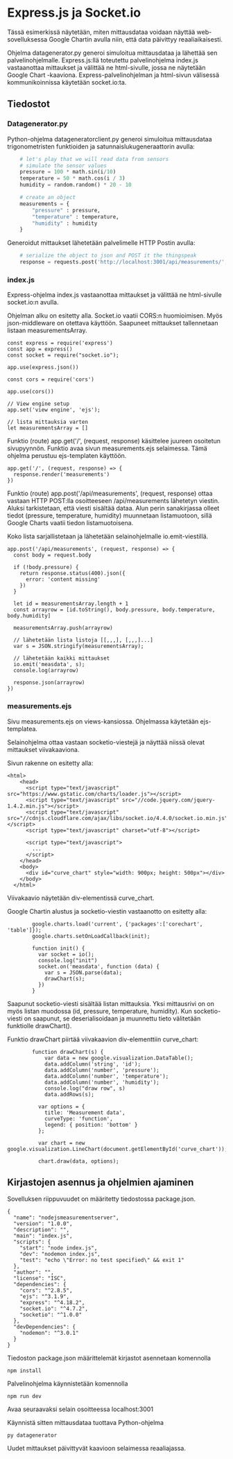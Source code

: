 # Express.js ja Socket.io

Tässä esimerkissä näytetään, miten mittausdataa voidaan näyttää web-sovelluksessa Google Chartin avulla niin, että data päivittyy reaaliaikaisesti.

Ohjelma datagenerator.py generoi simuloitua mittausdataa ja lähettää sen palvelinohjelmalle. Express.js:llä toteutettu palvelinohjelma index.js vastaanottaa mittaukset ja välittää ne html-sivulle, jossa ne näytetään Google Chart -kaaviona. Express-palvelinohjelman ja html-sivun välisessä kommunikoinnissa käytetään socket.io:ta.

## Tiedostot

### Datagenerator.py

Python-ohjelma datageneratorclient.py generoi simuloitua mittausdataa trigonometristen funktioiden ja satunnaislukugeneraattorin avulla:

```python
    # let's play that we will read data from sensors
    # simulate the sensor values
    pressure = 100 * math.sin(i/10)
    temperature = 50 * math.cos(i / 3)
    humidity = random.random() * 20 - 10

    # create an object
    measurements = { 
        "pressure" : pressure,
        "temperature" : temperature,
        "humidity" : humidity
    }
```

Generoidut mittaukset lähetetään palvelimelle HTTP Postin avulla:

```python
    # serialize the object to json and POST it the thingspeak
    response = requests.post('http://localhost:3001/api/measurements/', json=measurements)
```

### index.js

Express-ohjelma index.js vastaanottaa mittaukset ja välittää ne html-sivulle socket.io:n avulla.

Ohjelman alku on esitetty alla. Socket.io vaatii CORS:n huomioimisen. Myös json-middleware on otettava käyttöön. Saapuneet mittaukset tallennetaan listaan measurementsArray.

```
const express = require('express')
const app = express()
const socket = require("socket.io");

app.use(express.json())

const cors = require('cors')

app.use(cors())

// View engine setup
app.set('view engine', 'ejs');

// lista mittauksia varten
let measurementsArray = []
```

Funktio (route) app.get('/', (request, response) käsittelee juureen osoitetun sivupyynnön. Funktio avaa sivun measurements.ejs selaimessa. Tämä ohjelma perustuu ejs-templaten käyttöön.

```
app.get('/', (request, response) => {
  response.render('measurements')
})
```

Funktio (route) app.post('/api/measurements', (request, response) ottaa vastaan HTTP POST:lla osoitteeseen /api/measurements lähetetyn viestin. Aluksi tarkistetaan, että viesti sisältää dataa. Alun perin sanakirjassa olleet tiedot (pressure, temperature, humidity) muunnetaan listamuotoon, sillä Google Charts vaatii tiedon listamuotoisena.

Koko lista sarjallistetaan ja lähetetään selainohjelmalle io.emit-viestillä.

```
app.post('/api/measurements', (request, response) => {
  const body = request.body

  if (!body.pressure) {
    return response.status(400).json({ 
      error: 'content missing' 
    })
  }

  let id = measurementsArray.length + 1
  const arrayrow = [id.toString(), body.pressure, body.temperature, body.humidity]

  measurementsArray.push(arrayrow)

  // lähetetään lista listoja [[,,,], [,,,]...]
  var s = JSON.stringify(measurementsArray);

  // lähetetään kaikki mittaukset
  io.emit('measdata', s);
  console.log(arrayrow)

  response.json(arrayrow)
})  
```

### measurements.ejs

Sivu measurements.ejs on views-kansiossa. Ohjelmassa käytetään ejs-templatea.

Selainohjelma ottaa vastaan socketio-viestejä ja näyttää niissä olevat mittaukset viivakaaviona.

Sivun rakenne on esitetty alla:

```
<html>
    <head>
      <script type="text/javascript" src="https://www.gstatic.com/charts/loader.js"></script>
      <script type="text/javascript" src="//code.jquery.com/jquery-1.4.2.min.js"></script>
      <script type="text/javascript" src="//cdnjs.cloudflare.com/ajax/libs/socket.io/4.4.0/socket.io.min.js"></script>
      <script type="text/javascript" charset="utf-8"></script>    

      <script type="text/javascript">
        ...
      </script>
    </head>
    <body>
      <div id="curve_chart" style="width: 900px; height: 500px"></div>
    </body>
  </html>
```

Viivakaavio näytetään div-elementissä curve_chart.

Google Chartin alustus ja socketio-viestin vastaanotto on esitetty alla:

```
        google.charts.load('current', {'packages':['corechart', 'table']});
        google.charts.setOnLoadCallback(init);

        function init() {
          var socket = io();
          console.log("init")
          socket.on('measdata', function (data) {
            var s = JSON.parse(data);
            drawChart(s);
          })
        }
```

Saapunut socketio-viesti sisältää listan mittauksia. Yksi mittausrivi on on myös listan muodossa (id, pressure, temperature, humidity). Kun socketio-viesti on saapunut, se deserialisoidaan ja muunnettu tieto välitetään funktiolle drawChart().

Funktio drawChart piirtää viivakaavion div-elementtiin curve_chart:

```
        function drawChart(s) {
            var data = new google.visualization.DataTable();
            data.addColumn('string', 'id');
            data.addColumn('number', 'pressure');
            data.addColumn('number', 'temperature');
            data.addColumn('number', 'humidity');
            console.log("draw row", s)
            data.addRows(s);
  
          var options = {
            title: 'Measurement data',
            curveType: 'function',
            legend: { position: 'bottom' }
          };
  
          var chart = new google.visualization.LineChart(document.getElementById('curve_chart'));
  
          chart.draw(data, options);
```

## Kirjastojen asennus ja ohjelmien ajaminen

Sovelluksen riippuvuudet on määritetty tiedostossa package.json. 

```
{
  "name": "nodejsmeasurementserver",
  "version": "1.0.0",
  "description": "",
  "main": "index.js",
  "scripts": {
    "start": "node index.js",
    "dev": "nodemon index.js",
    "test": "echo \"Error: no test specified\" && exit 1"
  },
  "author": "",
  "license": "ISC",
  "dependencies": {
    "cors": "^2.8.5",
    "ejs": "^3.1.9",
    "express": "^4.18.2",
    "socket.io": "^4.7.2",
    "socketio": "^1.0.0"
  },
  "devDependencies": {
    "nodemon": "^3.0.1"
  }
}
```

Tiedoston package.json määrittelemät kirjastot asennetaan komennolla
```
npm install
```

Palvelinohjelma käynnistetään komennolla
```
npm run dev
```

Avaa seuraavaksi selain osoitteessa localhost:3001

Käynnistä sitten mittausdataa tuottava Python-ohjelma
```
py datagenerator
```

Uudet mittaukset päivittyvät kaavioon selaimessa reaaliajassa.
